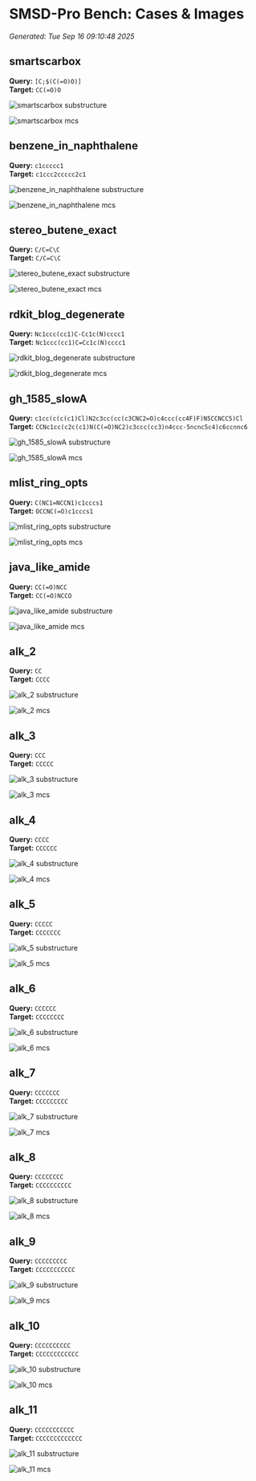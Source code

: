 # SMSD-Pro Bench: Cases & Images

_Generated: Tue Sep 16 09:10:48 2025_

## smartscarbox

**Query:** `[C;$(C(=O)O)]`  
**Target:** `CC(=O)O`  

![smartscarbox substructure](smartscarbox_sub.png)

![smartscarbox mcs](smartscarbox_mcs.png)

## benzene_in_naphthalene

**Query:** `c1ccccc1`  
**Target:** `c1ccc2ccccc2c1`  

![benzene_in_naphthalene substructure](benzene_in_naphthalene_sub.png)

![benzene_in_naphthalene mcs](benzene_in_naphthalene_mcs.png)

## stereo_butene_exact

**Query:** `C/C=C\C`  
**Target:** `C/C=C\C`  

![stereo_butene_exact substructure](stereo_butene_exact_sub.png)

![stereo_butene_exact mcs](stereo_butene_exact_mcs.png)

## rdkit_blog_degenerate

**Query:** `Nc1ccc(cc1)C-Cc1c(N)cccc1`  
**Target:** `Nc1ccc(cc1)C=Cc1c(N)cccc1`  

![rdkit_blog_degenerate substructure](rdkit_blog_degenerate_sub.png)

![rdkit_blog_degenerate mcs](rdkit_blog_degenerate_mcs.png)

## gh_1585_slowA

**Query:** `c1cc(c(c(c1)Cl)N2c3cc(cc(c3CNC2=O)c4ccc(cc4F)F)N5CCNCC5)Cl`  
**Target:** `CCNc1cc(c2c(c1)N(C(=O)NC2)c3ccc(cc3)n4ccc-5ncnc5c4)c6ccnnc6`  

![gh_1585_slowA substructure](gh_1585_slowA_sub.png)

![gh_1585_slowA mcs](gh_1585_slowA_mcs.png)

## mlist_ring_opts

**Query:** `C(NC1=NCCN1)c1cccs1`  
**Target:** `OCCNC(=O)c1cccs1`  

![mlist_ring_opts substructure](mlist_ring_opts_sub.png)

![mlist_ring_opts mcs](mlist_ring_opts_mcs.png)

## java_like_amide

**Query:** `CC(=O)NCC`  
**Target:** `CC(=O)NCCO`  

![java_like_amide substructure](java_like_amide_sub.png)

![java_like_amide mcs](java_like_amide_mcs.png)

## alk_2

**Query:** `CC`  
**Target:** `CCCC`  

![alk_2 substructure](alk_2_sub.png)

![alk_2 mcs](alk_2_mcs.png)

## alk_3

**Query:** `CCC`  
**Target:** `CCCCC`  

![alk_3 substructure](alk_3_sub.png)

![alk_3 mcs](alk_3_mcs.png)

## alk_4

**Query:** `CCCC`  
**Target:** `CCCCCC`  

![alk_4 substructure](alk_4_sub.png)

![alk_4 mcs](alk_4_mcs.png)

## alk_5

**Query:** `CCCCC`  
**Target:** `CCCCCCC`  

![alk_5 substructure](alk_5_sub.png)

![alk_5 mcs](alk_5_mcs.png)

## alk_6

**Query:** `CCCCCC`  
**Target:** `CCCCCCCC`  

![alk_6 substructure](alk_6_sub.png)

![alk_6 mcs](alk_6_mcs.png)

## alk_7

**Query:** `CCCCCCC`  
**Target:** `CCCCCCCCC`  

![alk_7 substructure](alk_7_sub.png)

![alk_7 mcs](alk_7_mcs.png)

## alk_8

**Query:** `CCCCCCCC`  
**Target:** `CCCCCCCCCC`  

![alk_8 substructure](alk_8_sub.png)

![alk_8 mcs](alk_8_mcs.png)

## alk_9

**Query:** `CCCCCCCCC`  
**Target:** `CCCCCCCCCCC`  

![alk_9 substructure](alk_9_sub.png)

![alk_9 mcs](alk_9_mcs.png)

## alk_10

**Query:** `CCCCCCCCCC`  
**Target:** `CCCCCCCCCCCC`  

![alk_10 substructure](alk_10_sub.png)

![alk_10 mcs](alk_10_mcs.png)

## alk_11

**Query:** `CCCCCCCCCCC`  
**Target:** `CCCCCCCCCCCCC`  

![alk_11 substructure](alk_11_sub.png)

![alk_11 mcs](alk_11_mcs.png)

